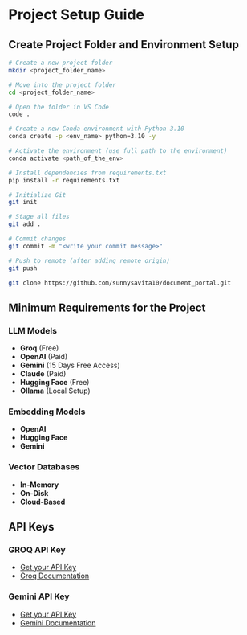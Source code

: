 # Project Setup Guide

## Create Project Folder and Environment Setup

```bash
# Create a new project folder
mkdir <project_folder_name>

# Move into the project folder
cd <project_folder_name>

# Open the folder in VS Code
code .

# Create a new Conda environment with Python 3.10
conda create -p <env_name> python=3.10 -y

# Activate the environment (use full path to the environment)
conda activate <path_of_the_env>

# Install dependencies from requirements.txt
pip install -r requirements.txt

# Initialize Git
git init

# Stage all files
git add .

# Commit changes
git commit -m "<write your commit message>"

# Push to remote (after adding remote origin)
git push

git clone https://github.com/sunnysavita10/document_portal.git
```

## Minimum Requirements for the Project

### LLM Models
- **Groq** (Free)
- **OpenAI** (Paid)
- **Gemini** (15 Days Free Access)
- **Claude** (Paid)
- **Hugging Face** (Free)
- **Ollama** (Local Setup)

### Embedding Models
- **OpenAI**
- **Hugging Face**
- **Gemini**

### Vector Databases
- **In-Memory**
- **On-Disk**
- **Cloud-Based**

## API Keys

### GROQ API Key
- [Get your API Key](https://console.groq.com/keys)  
- [Groq Documentation](https://console.groq.com/docs/overview)

### Gemini API Key
- [Get your API Key](https://aistudio.google.com/apikey)  
- [Gemini Documentation](https://ai.google.dev/gemini-api/docs/models)


